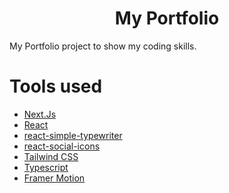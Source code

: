 <h1 align="center">My Portfolio</h1>

My Portfolio project to show my coding skills.

# Tools used #
* [Next.Js](https://nextjs.org/)
* [React](https://react.dev/)
* [react-simple-typewriter](https://www.npmjs.com/package/react-simple-typewriter)
* [react-social-icons](https://www.npmjs.com/package/react-social-icons)
* [Tailwind CSS](https://tailwindcss.com/)
* [Typescript](https://www.typescriptlang.org/)
* [Framer Motion](https://www.framer.com/motion/)
